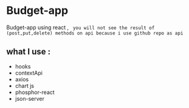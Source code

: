 # Budget-app
Budget-app using react , ` you will not see the result of (post,put,delete) methods on api because i use github repo as api`
 
## what I use :
- hooks
- contextApi
- axios
- chart js
- phosphor-react
- json-server
